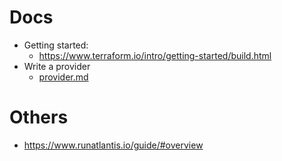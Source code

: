 # Docs
* Getting started: 
  * https://www.terraform.io/intro/getting-started/build.html
* Write a provider
  * [provider.md](provider.md)
  
# Others
* https://www.runatlantis.io/guide/#overview
